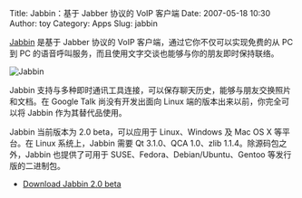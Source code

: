 Title: Jabbin：基于 Jabber 协议的 VoIP 客户端
Date: 2007-05-18 10:30
Author: toy
Category: Apps
Slug: jabbin

[Jabbin](http://www.jabbin.com/) 是基于 Jabber 协议的 VoIP
客户端，通过它你不仅可以实现免费的从 PC 到 PC
的语音呼叫服务，而且使用文字交谈也能够与你的朋友即时保持联络。

![Jabbin](http://i.linuxtoy.org/i/2007/05/jabbin.png)

Jabbin
支持与多种即时通讯工具连接，可以保存聊天历史，能够与朋友交换照片和文档。在
Google Talk 尚没有开发出面向 Linux 端的版本出来以前，你完全可以将 Jabbin
作为其替代品使用。

Jabbin 当前版本为 2.0 beta，可以应用于 Linux、Windows 及 Mac OS X
等平台。在 Linux 系统上，Jabbin 需要 Qt 3.1.0、QCA 1.0、zlib
1.1.4。除源码包之外，Jabbin 也提供了可用于
SUSE、Fedora、Debian/Ubuntu、Gentoo 等发行版的二进制包。

- [Download Jabbin 2.0
beta](http://www.jabbin.com/int/linux-packages-install/)
